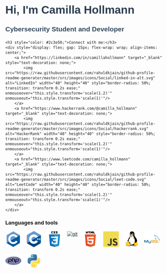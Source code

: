 <div align="left" style="font-family: Arial, sans-serif;">
    <h1 style="font-size: 2.5em; color: #2c3e50; margin-bottom: 0.5em;">Hi, I'm Camilla Hollmann</h1>
    <h3 style="font-size: 1.5em; color: #34495e; margin-bottom: 1em;">Cybersecurity Student and Developer</h3>

    <h3 style="color: #2c3e50;">Connect with me:</h3>
    <div style="display: flex; gap: 15px; flex-wrap: wrap; align-items: center;">
        <a href="https://linkedin.com/in/camillahollmann" target="_blank" style="text-decoration: none;">
            <img src="https://raw.githubusercontent.com/rahuldkjain/github-profile-readme-generator/master/src/images/icons/Social/linked-in-alt.svg" alt="LinkedIn" width="40" height="40" style="border-radius: 50%; transition: transform 0.2s ease;" onmouseover="this.style.transform='scale(1.2)'" onmouseout="this.style.transform='scale(1)'"/>
        </a>
        <a href="https://www.hackerrank.com/@camilla_hollmann" target="_blank" style="text-decoration: none;">
            <img src="https://raw.githubusercontent.com/rahuldkjain/github-profile-readme-generator/master/src/images/icons/Social/hackerrank.svg" alt="HackerRank" width="40" height="40" style="border-radius: 50%; transition: transform 0.2s ease;" onmouseover="this.style.transform='scale(1.2)'" onmouseout="this.style.transform='scale(1)'"/>
        </a>
        <a href="https://www.leetcode.com/camilla_hollmann" target="_blank" style="text-decoration: none;">
            <img src="https://raw.githubusercontent.com/rahuldkjain/github-profile-readme-generator/master/src/images/icons/Social/leet-code.svg" alt="LeetCode" width="40" height="40" style="border-radius: 50%; transition: transform 0.2s ease;" onmouseover="this.style.transform='scale(1.2)'" onmouseout="this.style.transform='scale(1)'"/>
        </a>
    </div>
</div>

<h3 align="left">Languages and tools</h3>
<div align="left" style="display: flex; flex-wrap: wrap; gap: 15px;">
    <a href="https://www.cprogramming.com/" target="_blank" rel="noreferrer">
        <img src="https://raw.githubusercontent.com/devicons/devicon/master/icons/c/c-original.svg" alt="c" width="50" height="50"/>
    </a>
    <a href="https://www.w3schools.com/cpp/" target="_blank" rel="noreferrer">
        <img src="https://raw.githubusercontent.com/devicons/devicon/master/icons/cplusplus/cplusplus-original.svg" alt="cplusplus" width="50" height="50"/>
    </a>
    <a href="https://www.w3schools.com/css/" target="_blank" rel="noreferrer">
        <img src="https://raw.githubusercontent.com/devicons/devicon/master/icons/css3/css3-original-wordmark.svg" alt="css3" width="50" height="50"/>
    </a>
    <a href="https://git-scm.com/" target="_blank" rel="noreferrer">
        <img src="https://www.vectorlogo.zone/logos/git-scm/git-scm-icon.svg" alt="git" width="50" height="50"/>
    </a>
    <a href="https://www.w3.org/html/" target="_blank" rel="noreferrer">
        <img src="https://raw.githubusercontent.com/devicons/devicon/master/icons/html5/html5-original-wordmark.svg" alt="html5" width="50" height="50"/>
    </a>
    <a href="https://developer.mozilla.org/en-US/docs/Web/JavaScript" target="_blank" rel="noreferrer">
        <img src="https://raw.githubusercontent.com/devicons/devicon/master/icons/javascript/javascript-original.svg" alt="javascript" width="50" height="50"/>
    </a>
    <a href="https://www.linux.org/" target="_blank" rel="noreferrer">
        <img src="https://raw.githubusercontent.com/devicons/devicon/master/icons/linux/linux-original.svg" alt="linux" width="50" height="50"/>
    </a>
    <a href="https://www.mysql.com/" target="_blank" rel="noreferrer">
        <img src="https://raw.githubusercontent.com/devicons/devicon/master/icons/mysql/mysql-original-wordmark.svg" alt="mysql" width="50" height="50"/>
    </a>
    <a href="https://www.php.net" target="_blank" rel="noreferrer">
        <img src="https://raw.githubusercontent.com/devicons/devicon/master/icons/php/php-original.svg" alt="php" width="50" height="50"/>
    </a>
    <a href="https://www.python.org" target="_blank" rel="noreferrer">
        <img src="https://raw.githubusercontent.com/devicons/devicon/master/icons/python/python-original.svg" alt="python" width="50" height="50"/>
    </a>
</div>
